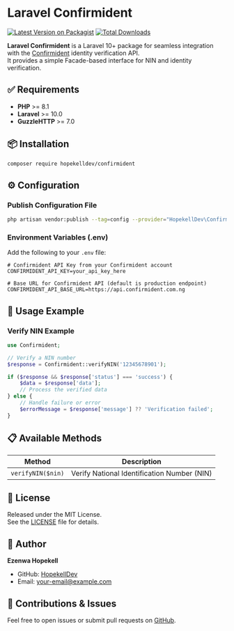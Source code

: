 # Laravel Confirmident

[![Latest Version on Packagist](https://img.shields.io/packagist/v/hopekelldev/confirmident.svg?style=flat-square)](https://packagist.org/packages/hopekelldev/confirmident)
[![Total Downloads](https://img.shields.io/packagist/dt/hopekelldev/confirmident.svg?style=flat-square)](https://packagist.org/packages/hopekelldev/confirmident)

**Laravel Confirmident** is a Laravel 10+ package for seamless integration with the [Confirmident](https://confirmident.com.ng) identity verification API.  
It provides a simple Facade-based interface for NIN and identity verification.

## ✅ Requirements

- **PHP** >= 8.1
- **Laravel** >= 10.0
- **GuzzleHTTP** >= 7.0

## 📦 Installation

```bash
composer require hopekelldev/confirmident
```

## ⚙️ Configuration

### Publish Configuration File

```bash
php artisan vendor:publish --tag=config --provider="HopekellDev\Confirmident\ConfirmidentServiceProvider"
```

### Environment Variables (.env)

Add the following to your `.env` file:

```dotenv
# Confirmident API Key from your Confirmident account
CONFIRMIDENT_API_KEY=your_api_key_here

# Base URL for Confirmident API (default is production endpoint)
CONFIRMIDENT_API_BASE_URL=https://api.confirmident.com.ng
```

## 🚀 Usage Example

### Verify NIN Example

```php
use Confirmident;

// Verify a NIN number
$response = Confirmident::verifyNIN('12345678901');

if ($response && $response['status'] === 'success') {
    $data = $response['data'];
    // Process the verified data
} else {
    // Handle failure or error
    $errorMessage = $response['message'] ?? 'Verification failed';
}
```

## 📋 Available Methods

| Method            | Description                                    |
|-------------------|------------------------------------------------|
| `verifyNIN($nin)` | Verify National Identification Number (NIN) |

## 📃 License

Released under the MIT License.  
See the [LICENSE](LICENSE) file for details.

## 👤 Author

**Ezenwa Hopekell**  
- GitHub: [HopekellDev](https://github.com/HopekellDev)  
- Email: your-email@example.com

## 🤝 Contributions & Issues

Feel free to open issues or submit pull requests on [GitHub](https://github.com/HopekellDev/confirmident).